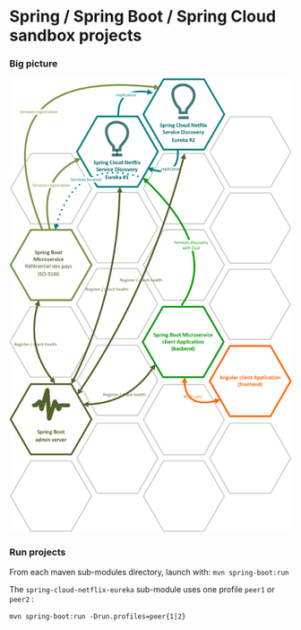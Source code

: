 # Spring / Spring Boot / Spring Cloud sandbox projects

### Big picture

![Big picture](./docs/images/DemoZuulHystrix-BigPicture.png)

### Run projects

From each maven sub-modules directory, launch with: `mvn spring-boot:run`

The `spring-cloud-netflix-eureka` sub-module uses one profile `peer1` or `peer2` : 
```
mvn spring-boot:run -Drun.profiles=peer{1|2}
```

